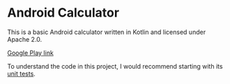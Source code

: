 # Android Calculator

This is a basic Android calculator written in Kotlin and licensed under Apache 2.0. 

[Google Play link](https://play.google.com/store/apps/details?id=com.calculator.calc)

To understand the code in this project, I would recommend starting with its [unit tests](https://github.com/spike/Calculator/blob/master/app/src/test/java/com/calculator/calc/CalculationUnitTest.kt).
